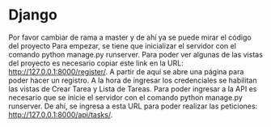 # Django
Por favor cambiar de rama a master y de ahí ya se puede mirar el código del proyecto
Para empezar, se tiene que inicializar el servidor con el comando python manage.py runserver.
Para poder ver algunas de las vistas del proyecto es necesario copiar este link en la URL: http://127.0.0.1:8000/register/.
A partir de aquí se abre una página para poder hacer un registro. A la hora de ingresar los credenciales se habilitan las vistas de Crear Tarea y Lista de Tareas.
Para poder ingresar a la API es necesario que se inicie el servidor con el comando python manage.py runserver.
De ahí, se ingresa a esta URL para poder realizar las peticiones: http://127.0.0.1:8000/api/tasks/.
